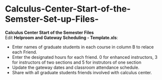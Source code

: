 # Calculus-Center-Start-of-the-Semster-Set-up-Files-
<strong>Calculus Center Start of the Semester Files</strong><br>
Edit <strong> Helproom and Gateway Scheduling - Template.xls</strong>:<br>
<ul><li>Enter names of graduate students in each course in column B to relace each Friend.</li>
<li>Enter the designated hours for each friend. 0 for enhanced instructors, 3 for instructors of two sections and 5 for instrutors of one section</li>
<li>Update the gateway dates and classroom attendance schedule.</li>
<li>Share with all graduate students friends involved with calculus center.</li></ul>
